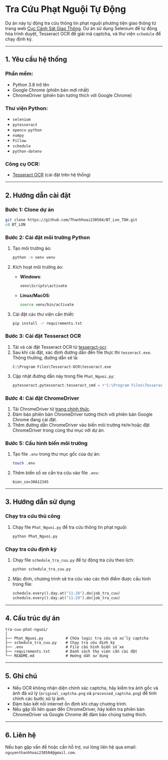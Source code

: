 # Tra Cứu Phạt Nguội Tự Động

Dự án này tự động tra cứu thông tin phạt nguội phương tiện giao thông từ trang web [Cục Cảnh Sát Giao Thông](https://www.csgt.vn/tra-cuu-phuong-tien-vi-pham.html). Dự án sử dụng Selenium để tự động hóa trình duyệt, Tesseract OCR để giải mã captcha, và thư viện `schedule` để chạy định kỳ.

---

## 1. Yêu cầu hệ thống

### Phần mềm:

- Python 3.8 trở lên
- Google Chrome (phiên bản mới nhất)
- ChromeDriver (phiên bản tương thích với Google Chrome)

### Thư viện Python:

- `selenium`
- `pytesseract`
- `opencv-python`
- `numpy`
- `Pillow`
- `schedule`
- `python-dotenv`

### Công cụ OCR:

- [Tesseract OCR](https://github.com/tesseract-ocr/tesseract) (cài đặt trên hệ thống)

---

## 2. Hướng dẫn cài đặt

### Bước 1: Clone dự án

```bash
git clone https://github.com/Thanhhoai230504/BT_Lon_TDH.git
cd BT_LON
```

### Bước 2: Cài đặt môi trường Python

1. Tạo môi trường ảo:

   ```bash
   python -m venv venv
   ```

2. Kích hoạt môi trường ảo:

   - **Windows**:
     ```bash
     venv\Scripts\activate
     ```
   - **Linux/MacOS**:
     ```bash
     source venv/bin/activate
     ```

3. Cài đặt các thư viện cần thiết:
   ```bash
   pip install -r requirements.txt
   ```

### Bước 3: Cài đặt Tesseract OCR

1. Tải và cài đặt Tesseract OCR từ [tesseract-ocr](https://github.com/tesseract-ocr/tesseract).
2. Sau khi cài đặt, xác định đường dẫn đến file thực thi `tesseract.exe`. Thông thường, đường dẫn sẽ là:
   ```
   C:\Program Files\Tesseract-OCR\tesseract.exe
   ```
3. Cập nhật đường dẫn này trong file `Phat_Nguoi.py`:
   ```python
   pytesseract.pytesseract.tesseract_cmd = r'C:\Program Files\Tesseract-OCR\tesseract.exe'
   ```

### Bước 4: Cài đặt ChromeDriver

1. Tải ChromeDriver từ [trang chính thức](https://chromedriver.chromium.org/downloads).
2. Đảm bảo phiên bản ChromeDriver tương thích với phiên bản Google Chrome đang cài đặt.
3. Thêm đường dẫn ChromeDriver vào biến môi trường `PATH` hoặc đặt ChromeDriver trong cùng thư mục với dự án.

### Bước 5: Cấu hình biến môi trường

1. Tạo file `.env` trong thư mục gốc của dự án:
   ```bash
   touch .env
   ```
2. Thêm biển số xe cần tra cứu vào file `.env`:
   ```
   bien_so=30A12345
   ```

---

## 3. Hướng dẫn sử dụng

### Chạy tra cứu thủ công

1. Chạy file `Phat_Nguoi.py` để tra cứu thông tin phạt nguội:
   ```bash
   python Phat_Nguoi.py
   ```

### Chạy tra cứu định kỳ

1. Chạy file `schedule_tra_cuu.py` để tự động tra cứu theo lịch:
   ```bash
   python schedule_tra_cuu.py
   ```
2. Mặc định, chương trình sẽ tra cứu vào các thời điểm được cấu hình trong file:
   ```python
   schedule.every().day.at("11:28").do(job_tra_cuu)
   schedule.every().day.at("11:29").do(job_tra_cuu)
   ```

---

## 4. Cấu trúc dự án

```
tra-cuu-phat-nguoi/
│
├── Phat_Nguoi.py          # Chứa logic tra cứu và xử lý captcha
├── schedule_tra_cuu.py    # Chạy tra cứu định kỳ
├── .env                   # File cấu hình biển số xe
├── requirements.txt       # Danh sách thư viện cần cài đặt
└── README.md              # Hướng dẫn sử dụng
```

---

## 5. Ghi chú

- Nếu OCR không nhận diện chính xác captcha, hãy kiểm tra ảnh gốc và ảnh đã xử lý (`original_captcha.png` và `processed_captcha.png`) để tinh chỉnh các bước xử lý ảnh.
- Đảm bảo kết nối internet ổn định khi chạy chương trình.
- Nếu gặp lỗi liên quan đến ChromeDriver, hãy kiểm tra phiên bản ChromeDriver và Google Chrome để đảm bảo chúng tương thích.

---

## 6. Liên hệ

Nếu bạn gặp vấn đề hoặc cần hỗ trợ, vui lòng liên hệ qua email: `nguyenthanhhoai230504@gmail.com`.
